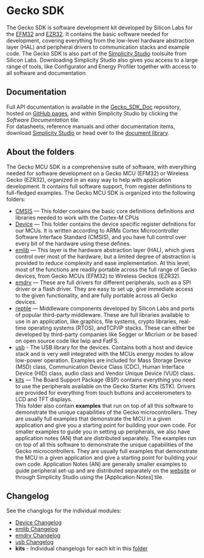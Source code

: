 Gecko SDK
=========

The Gecko SDK is software development kit developed by Silicon Labs for the [EFM32](http://www.silabs.com/products/mcu/32-bit/Pages/32-bit-microcontrollers.aspx) and [EZR32](http://www.silabs.com/products/wireless/proprietary/Pages/proprietary-wireless-protocols.aspx). It contains the basic software needed for development, covering everything from the low-level hardware abstraction layer (HAL) and peripheral drivers to communication stacks and example code.
The Gecko SDK is also part of the [Simplicity Studio](http://www.silabs.com/simplicity) toolsuite from Silicon Labs. Downloading Simplicity Studio also gives you access to a large range of tools, like Configurator and Energy Profiler together with access to all software and documentation.

Documentation
-------------

Full API documentation is available in the [Gecko_SDK_Doc](https://github.com/SiliconLabs/Gecko_SDK_Doc) repository, hosted on [GitHub pages](http://siliconlabs.github.io/Gecko_SDK_Doc/), and within Simplicity Studio by clicking the *Software Documentation* tile.  
For datasheets, reference manuals and other documentation items, download [Simplicity Studio](http://www.silabs.com/simplicity) or head over to the [document library](http://www.silabs.com/support/pages/document-library.aspx?p=MCUs--32-bit).

About the folders
-----------------

The Gecko MCU SDK is a comprehensive suite of software, with everything needed for software development on a Gecko MCU (EFM32) or Wireless Gecko (EZR32), organized in an easy way to help with application development. It contains full software support, from register definitions to full-fledged examples.
The Gecko MCU SDK is organized into the following folders:
* [CMSIS](CMSIS) — This folder contains the basic core definitions definitions and libraries needed to work with the Cortex-M CPUs
* [Device](Device) — This folder contains the device specific register defnitions for our MCUs. It is written according to ARMs Cortex Microcontroller Software Interface Standard (CMSIS), and you have full control over every bit of the hardware using these defines.
* [emlib](emlib) — This layer is the hardware abstraction layer (HAL), which gives control over most of the hardware, but a limited degree of abstraction is provided to reduce complexity and ease implementation. At this level, most of the functions are readily portable across the full range of Gecko devices, from Gecko MCUs (EFM32) to Wireless Geckos (EZR32).
* [emdrv](emdrv) — These are full drivers for different peripherals, such as a SPI driver or a flash driver. They are easy to set up, give immediate access to the given functionality, and are fully portable across all Gecko devices.
* [reptile](reptile) — Middleware components developed by Silicon Labs and ports of popular third-party middleware. These are full libraries available to use in an application, like graphics, file systems, crypto libraries, real-time operating systems (RTOS), andTCP/IP stacks. These can either be developed by third-party companies like Segger or Micrium or be based on open source code like lwip and FatFS.
* [usb](usb) - The USB library for the devices. Contains both a host and device stack and is very well integrated with the MCUs energy modes to allow low-power operation. Examples are included for Mass Storage Device (MSD) class, Communication Device Class (CDC), Human Interface Device (HID) class, audio class and Vendor Unique Device (VUD) class.
* [kits](kits) — The Board Support Package (BSP) contains everything you need to use the peripherals available on the Gecko Starter Kits (STK). Drivers are provided for everything from touch buttons and accelerometers to LCD and TFT displays.  
This folder also contain **examples** that run on top of all this software to demonstrate the unique capabilities of the Gecko microcontrollers. They are usually full examples that demonstrate the MCU in a given application and give you a starting point for building your own code. For smaller examples to guide you in setting up peripherals, we also have application notes (AN) that are distributed separately. The examples run on top of all this software to demonstrate the unique capabilities of the Gecko microcontrollers. They are usually full examples that demonstrate the MCU in a given application and give a starting point for building your own code. Application Notes (AN) are generally smaller examples to guide peripheral set-up and are distributed separately on the [website](www.silabs.com/32bit-appnotes) or through Simplicity Studio using the [Application Notes] tile.

Changelog
---------
See the changlogs for the individual modules:
* [Device Changelog](Device/Changes-CMSIS.txt)
* [emlib Changelog](emlib/Changes_emlib.txt)
* [emdrv Changelog](emdrv/Changes-emdrv.txt)
* [usb Changelog](usb/Changes_usb.txt)
* **kits** - Individual changelogs for each kit in this [folder](kits)